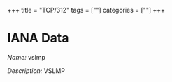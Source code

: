 +++
title = "TCP/312"
tags = [""]
categories = [""]
+++

# IANA Data

_Name:_ vslmp

_Description:_ VSLMP


